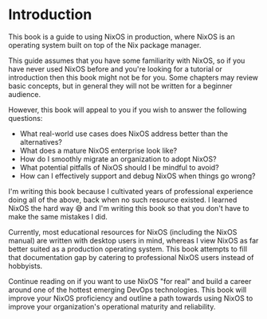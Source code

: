 # Introduction

This book is a guide to using NixOS in production, where NixOS is an operating system built on top of the Nix package manager.

This guide assumes that you have some familiarity with NixOS, so if you have never used NixOS before and you're looking for a tutorial or introduction then this book might not be for you.  Some chapters may review basic concepts, but in general they will not be written for a beginner audience.

However, this book will appeal to you if you wish to answer the following questions:

- What real-world use cases does NixOS address better than the alternatives?
- What does a mature NixOS enterprise look like?
- How do I smoothly migrate an organization to adopt NixOS?
- What potential pitfalls of NixOS should I be mindful to avoid?
- How can I effectively support and debug NixOS when things go wrong?

I'm writing this book because I cultivated years of professional experience doing all of the above, back when no such resource existed.  I learned NixOS the hard way 😅 and I'm writing this book so that you don't have to make the same mistakes I did.

Currently, most educational resources for NixOS (including the NixOS manual) are written with desktop users in mind, whereas I view NixOS as far better suited as a production operating system.  This book attempts to fill that documentation gap by catering to professional NixOS users instead of hobbyists.

Continue reading on if you want to use NixOS "for real" and build a career around one of the hottest emerging DevOps technologies.  This book will improve your NixOS proficiency and outline a path towards using NixOS to improve your organization's operational maturity and reliability.
